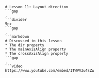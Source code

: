 ```mainHeading
# Lesson 11: Layout direction
```gap
.
```divider
5px
```gap
.
```markdown
# Discussed in this lesson
* The dir property
* The mainAxisAlign property
* The crossAxisAlign property
```gap
.
```video
https://www.youtube.com/embed/ITWVV3u4sZw